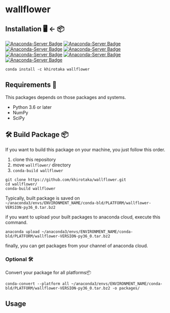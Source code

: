 # wallflower

## Installation 🖥 ← 📦
[![Anaconda-Server Badge](https://anaconda.org/khirotaka/wallflower/badges/version.svg)](https://anaconda.org/khirotaka/wallflower)
[![Anaconda-Server Badge](https://anaconda.org/khirotaka/wallflower/badges/latest_release_date.svg)](https://anaconda.org/khirotaka/wallflower)
[![Anaconda-Server Badge](https://anaconda.org/khirotaka/wallflower/badges/latest_release_relative_date.svg)](https://anaconda.org/khirotaka/wallflower)
[![Anaconda-Server Badge](https://anaconda.org/khirotaka/wallflower/badges/platforms.svg)](https://anaconda.org/khirotaka/wallflower)
[![Anaconda-Server Badge](https://anaconda.org/khirotaka/wallflower/badges/license.svg)](https://anaconda.org/khirotaka/wallflower)
[![Anaconda-Server Badge](https://anaconda.org/khirotaka/wallflower/badges/downloads.svg)](https://anaconda.org/khirotaka/wallflower)
[![Anaconda-Server Badge](https://anaconda.org/khirotaka/wallflower/badges/installer/conda.svg)](https://conda.anaconda.org/khirotaka)

```shell script
conda install -c khirotaka wallflower
```

## Requirements 📝
This packages depends on those packages and systems.
 
*   Python 3.6 or later
*   NumPy
*   SciPy

## 🛠 Build Package 📦
If you want to build this package on your machine, you just follow this order.

1.  clone this repository
1.  move `wallflower/` directory
1.  `conda-build wallflower`

```shell script
git clone https://github.com/khirotaka/wallflower.git
cd wallflower/
conda-build wallflower
```

Typically, built package is saved on
`~/anaconda3/envs/ENVIRONMENT_NAME/conda-bld/PLATFORM/wallflower-VERSION-py36_0.tar.bz2`

if you want to upload your built packages to anaconda cloud, execute this command.

```shell script
anaconda upload ~/anaconda3/envs/ENVIRONMENT_NAME/conda-bld/PLATFORM/wallflower-VERSION-py36_0.tar.bz2
```

finally, you can get packages from your channel of  anaconda cloud.

### Optional 🛠
Convert your package for all platforms📦

```shell script
conda-convert --platform all ~/anaconda3/envs/ENVIRONMENT_NAME/conda-bld/PLATFORM/wallflower-VERSION-py36_0.tar.bz2 -o packages/
```

## Usage

